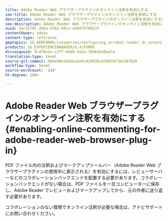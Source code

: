 ```yaml
---
title: Adobe Reader Web ブラウザープラグインのオンライン注釈を有効にする
seo-title: Adobe Reader Web ブラウザープラグインのオンライン注釈を有効にする
description: Adobe Reader Web ブラウザープラグインのオンライン注釈を有効にする方法について説明します。
seo-description: Adobe Reader Web ブラウザープラグインのオンライン注釈を有効にする方法について説明します。
uuid: 3ac5270f-2b8a-47b1-b0ca-a5607476923f
contentOwner: admin
content-type: reference
geptopics: SG_AEMFORMS/categories/configuring_acrobat_reader_dc_extensions
products: SG_EXPERIENCEMANAGER/6.4/FORMS
discoiquuid: 9c4f8e1e-c2f7-4648-9a2a-104bd540a47a
translation-type: tm+mt
source-git-commit: d04e08e105bba2e6c92d93bcb58839f1b5307bd8
workflow-type: tm+mt
source-wordcount: '134'
ht-degree: 100%

---
```



# Adobe Reader Web ブラウザープラグインのオンライン注釈を有効にする {#enabling-online-commenting-for-adobe-reader-web-browser-plug-in}

PDF ファイル内の注釈およびマークアップツールバー（Adobe Reader Web ブラウザープラグインの使用中に表示される）を有効にするには、レビューサーバーなどのコラボレーションバックエンドを配置する必要があります。コラボレーションバックエンドがない場合は、PDF ファイルを一旦コンピューターに保存し、Adobe Reader でレビューおよびマークアップしてから、元の作者に送り返す必要があります。

コラボレーションのない環境でオンライン注釈が必要な場合は、アドビサポートにお問い合わせください。
